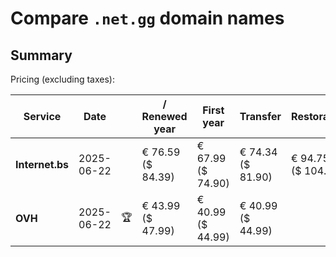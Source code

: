 # Compare `.net.gg` domain names

## Summary

Pricing (excluding taxes):

| Service | Date |  | / Renewed year | First year | Transfer | Restoration |
|--|--|--|--|--|--|--|
| **Internet.bs** | 2025-06-22 |  | € 76.59<br>($ 84.39) | € 67.99<br>($ 74.90) | € 74.34<br>($ 81.90) | € 94.75<br>($ 104.39) |
| **OVH** | 2025-06-22 | 🏆 | € 43.99<br>($ 47.99) | € 40.99<br>($ 44.99) | € 40.99<br>($ 44.99) |  |
